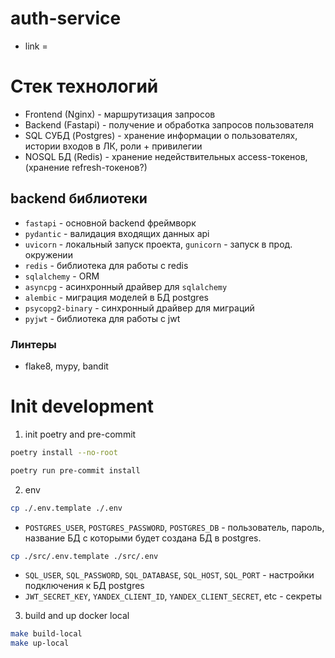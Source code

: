 # auth-service

* link =

# Стек технологий
- Frontend (Nginx) - маршрутизация запросов
- Backend (Fastapi) - получение и обработка запросов пользователя
- SQL СУБД (Postgres) - хранение информации о пользователях, истории входов в ЛК, роли + привилегии
- NOSQL БД (Redis) - хранение недействительных access-токенов, (хранение refresh-токенов?)

## backend библиотеки
* `fastapi` - основной backend фреймворк
* `pydantic` - валидация входящих данных api
* `uvicorn` - локальный запуск проекта, `gunicorn` - запуск в прод. окружении
* `redis` - библиотека для работы с redis
* `sqlalchemy` - ORM
* `asyncpg` - асинхронный драйвер для `sqlalchemy`
* `alembic` - миграция моделей в БД postgres
* `psycopg2-binary` - синхронный драйвер для миграций
* `pyjwt` - библиотека для работы с jwt


### Линтеры
* flake8, mypy, bandit

# Init development

1) init poetry and pre-commit
```bash
poetry install --no-root
```

```bash
poetry run pre-commit install
```

2) env
```bash
cp ./.env.template ./.env
```
* `POSTGRES_USER`, `POSTGRES_PASSWORD`, `POSTGRES_DB` - пользователь, пароль, название БД с которыми будет создана БД в postgres.

```bash
cp ./src/.env.template ./src/.env
```

* `SQL_USER`, `SQL_PASSWORD`, `SQL_DATABASE`, `SQL_HOST`, `SQL_PORT` - настройки подключения к БД postgres
* `JWT_SECRET_KEY`, `YANDEX_CLIENT_ID`, `YANDEX_CLIENT_SECRET`, etc - секреты

3) build and up docker local
```bash
make build-local
make up-local
```
